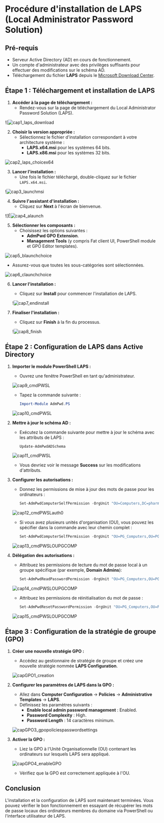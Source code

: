 # Procédure d'installation de LAPS (Local Administrator Password Solution)

## Pré-requis
- Serveur Active Directory (AD) en cours de fonctionnement.
- Un compte d'administrateur avec des privilèges suffisants pour effectuer des modifications sur le schéma AD.
- Téléchargement du fichier **LAPS** depuis le [Microsoft Download Center](https://www.microsoft.com/en-us/download/details.aspx?id=46899).

## Étape 1 : Téléchargement et installation de LAPS

1. **Accéder à la page de téléchargement :**
   - Rendez-vous sur la page de téléchargement du Local Administrator Password Solution (LAPS).
   
  ![![cap1_laps_download](https://github.com/user-attachments/assets/654e2ad4-24e0-409a-843f-efc6df067b19)

2. **Choisir la version appropriée :**
   - Sélectionnez le fichier d'installation correspondant à votre architecture système :
     - **LAPS.x64.msi** pour les systèmes 64 bits.
     - **LAPS.x86.msi** pour les systèmes 32 bits.
   
  ![cap2_laps_choicex64](https://github.com/user-attachments/assets/ebb105f2-8ba5-4ec3-8637-e5e751319656)


3. **Lancer l'installation :**
   - Une fois le fichier téléchargé, double-cliquez sur le fichier `LAPS.x64.msi`.
   
  !![cap3_launchmsi](https://github.com/user-attachments/assets/3e2dfda4-cd1e-4193-af0a-696d9be169ef)

4. **Suivre l'assistant d'installation :**
   - Cliquez sur **Next** à l'écran de bienvenue.
   
  ![É![cap4_alaunch](https://github.com/user-attachments/assets/3a66824a-6a78-4888-b468-bcbfd0f8508c)

5. **Sélectionner les composants :**
   - Choisissez les options suivantes :
     - **AdmPwd GPO Extension**.
     - **Management Tools** (y compris Fat client UI, PowerShell module et GPO Editor templates).
   
  ![cap5_blaunchchoice](https://github.com/user-attachments/assets/54ac8d1c-09c8-4199-93bf-d8f6689034b6)
   
   - Assurez-vous que toutes les sous-catégories sont sélectionnées.
   
   ![cap6_claunchchoice](https://github.com/user-attachments/assets/6a7d0f02-b471-437f-8c89-ee8924b8a7b1)

6. **Lancer l'installation :**
   - Cliquez sur **Install** pour commencer l'installation de LAPS.
   
   !![cap7_endinstall](https://github.com/user-attachments/assets/71f00381-9a64-4d14-91bc-1dda20ce2cff)

7. **Finaliser l'installation :**
   - Cliquez sur **Finish** à la fin du processus.
   
   !![cap8_finish](https://github.com/user-attachments/assets/289a0c7f-b541-4214-960d-a094688835b3)

## Étape 2 : Configuration de LAPS dans Active Directory

1. **Importer le module PowerShell LAPS :**
   - Ouvrez une fenêtre PowerShell en tant qu'administrateur.
   
   ![cap9_cmdPWSL](https://github.com/user-attachments/assets/e60a846e-babb-410b-bf5d-702cfefb1a2b)

   
   - Tapez la commande suivante :
     ```powershell
     Import-Module AdmPwd.PS
     ```
     
   ![cap10_cmdPWSL](https://github.com/user-attachments/assets/19c54d65-63c6-40dd-a610-ac48239ef737)

   
3. **Mettre à jour le schéma AD :**
   - Exécutez la commande suivante pour mettre à jour le schéma avec les attributs de LAPS :
     ```powershell
     Update-AdmPwdADSchema
     ```
     
   ![cap11_cmdPWSL](https://github.com/user-attachments/assets/6ab59a58-5f2f-4904-9b73-efb63ddfe883)

  
   - Vous devriez voir le message **Success** sur les modifications d'attributs.

4. **Configurer les autorisations :**
   - Donnez les permissions de mise à jour des mots de passe pour les ordinateurs :
     ```powershell
     Set-AdmPwdComputerSelfPermission -OrgUnit "OU=Computers,DC=pharmgreen,DC=com"
     ```

   ![cap12_cmdPWSLauth0](https://github.com/user-attachments/assets/f7a1957b-e47a-40e2-bd3d-967ad21dcc93)

  
   - Si vous avez plusieurs unités d'organisation (OU), vous pouvez les spécifier dans la commande avec leur chemin complet :
     ```powershell
     Set-AdmPwdComputerSelfPermission -OrgUnit "OU=PG_Computers,OU=PG_Lyon,OU=PG_France,DC=pharmgreen,DC=com"
     ```
     
   ![cap13_cmdPWSLOUPGCOMP](https://github.com/user-attachments/assets/42065b7f-0c03-4811-b067-b27a15bafcdc)

  
5. **Délégation des autorisations :**
   - Attribuez les permissions de lecture du mot de passe local à un groupe spécifique (par exemple, **Domain Admins**):
     ```powershell
     Set-AdmPwdReadPasswordPermission -OrgUnit "OU=PG_Computers,OU=PG_Lyon,OU=PG_France,DC=pharmgreen,DC=com" -AllowedPrincipals "Domain Admins"
     ```
     
   ![cap14_cmdPWSLOUPGCOMP](https://github.com/user-attachments/assets/c55e24dc-d49c-4dae-8008-d4d1628a00d2)

  
   - Attribuez les permissions de réinitialisation du mot de passe :
     ```powershell
     Set-AdmPwdResetPasswordPermission -OrgUnit "OU=PG_Computers,OU=PG_Lyon,OU=PG_France,DC=pharmgreen,DC=com" -AllowedPrincipals "Domain Admins"
     ```
     
   ![cap15_cmdPWSLOUPGCOMP](https://github.com/user-attachments/assets/a06f3ed3-5473-4087-a004-dc36e3eeaaeb)

  
## Étape 3 : Configuration de la stratégie de groupe (GPO)

1. **Créer une nouvelle stratégie GPO :**
   - Accédez au gestionnaire de stratégie de groupe et créez une nouvelle stratégie nommée **LAPS Configuration**.

   ![capGPO1_creation](https://github.com/user-attachments/assets/868ab6ba-2c32-4f04-927d-a0a797b33cc7)

    
3. **Configurer les paramètres de LAPS dans la GPO :**
   - Allez dans **Computer Configuration** -> **Policies** -> **Administrative Templates** -> **LAPS**.
   - Définissez les paramètres suivants :
     - **Enable local admin password management** : Enabled.
     - **Password Complexity** : High.
     - **Password Length** : 14 caractères minimum.
   
   ![capGPO3_gpopoliciespasswordsettings](https://github.com/user-attachments/assets/10f886b5-45cc-4479-8bdb-ca967d3510c6)

4. **Activer la GPO :**
   - Liez la GPO à l'Unité Organisationnelle (OU) contenant les ordinateurs sur lesquels LAPS sera appliqué.
   
   ![capGPO4_enableGPO](https://github.com/user-attachments/assets/59299abe-4082-4756-b972-1072ef90b9c4)

   
   - Vérifiez que la GPO est correctement appliquée à l'OU.


## Conclusion
L'installation et la configuration de LAPS sont maintenant terminées. Vous pouvez vérifier le bon fonctionnement en essayant de récupérer les mots de passe locaux des ordinateurs membres du domaine via PowerShell ou l'interface utilisateur de LAPS.
